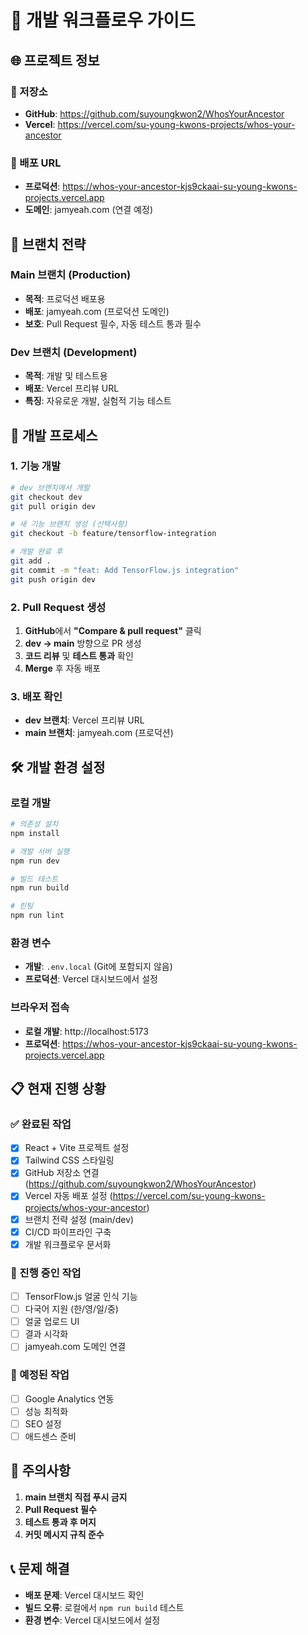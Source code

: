 # 🚀 개발 워크플로우 가이드

## 🌐 프로젝트 정보

### **📁 저장소**
- **GitHub**: https://github.com/suyoungkwon2/WhosYourAncestor
- **Vercel**: https://vercel.com/su-young-kwons-projects/whos-your-ancestor

### **🚀 배포 URL**
- **프로덕션**: https://whos-your-ancestor-kjs9ckaai-su-young-kwons-projects.vercel.app
- **도메인**: jamyeah.com (연결 예정)

## 🌿 브랜치 전략

### **Main 브랜치 (Production)**
- **목적**: 프로덕션 배포용
- **배포**: jamyeah.com (프로덕션 도메인)
- **보호**: Pull Request 필수, 자동 테스트 통과 필수

### **Dev 브랜치 (Development)**
- **목적**: 개발 및 테스트용
- **배포**: Vercel 프리뷰 URL
- **특징**: 자유로운 개발, 실험적 기능 테스트

## 🔄 개발 프로세스

### **1. 기능 개발**
```bash
# dev 브랜치에서 개발
git checkout dev
git pull origin dev

# 새 기능 브랜치 생성 (선택사항)
git checkout -b feature/tensorflow-integration

# 개발 완료 후
git add .
git commit -m "feat: Add TensorFlow.js integration"
git push origin dev
```

### **2. Pull Request 생성**
1. **GitHub**에서 **"Compare & pull request"** 클릭
2. **dev → main** 방향으로 PR 생성
3. **코드 리뷰** 및 **테스트 통과** 확인
4. **Merge** 후 자동 배포

### **3. 배포 확인**
- **dev 브랜치**: Vercel 프리뷰 URL
- **main 브랜치**: jamyeah.com (프로덕션)

## 🛠️ 개발 환경 설정

### **로컬 개발**
```bash
# 의존성 설치
npm install

# 개발 서버 실행
npm run dev

# 빌드 테스트
npm run build

# 린팅
npm run lint
```

### **환경 변수**
- **개발**: `.env.local` (Git에 포함되지 않음)
- **프로덕션**: Vercel 대시보드에서 설정

### **브라우저 접속**
- **로컬 개발**: http://localhost:5173
- **프로덕션**: https://whos-your-ancestor-kjs9ckaai-su-young-kwons-projects.vercel.app

## 📋 현재 진행 상황

### **✅ 완료된 작업**
- [x] React + Vite 프로젝트 설정
- [x] Tailwind CSS 스타일링
- [x] GitHub 저장소 연결 (https://github.com/suyoungkwon2/WhosYourAncestor)
- [x] Vercel 자동 배포 설정 (https://vercel.com/su-young-kwons-projects/whos-your-ancestor)
- [x] 브랜치 전략 설정 (main/dev)
- [x] CI/CD 파이프라인 구축
- [x] 개발 워크플로우 문서화

### **🔄 진행 중인 작업**
- [ ] TensorFlow.js 얼굴 인식 기능
- [ ] 다국어 지원 (한/영/일/중)
- [ ] 얼굴 업로드 UI
- [ ] 결과 시각화
- [ ] jamyeah.com 도메인 연결

### **📅 예정된 작업**
- [ ] Google Analytics 연동
- [ ] 성능 최적화
- [ ] SEO 설정
- [ ] 애드센스 준비

## 🚨 주의사항

1. **main 브랜치 직접 푸시 금지**
2. **Pull Request 필수**
3. **테스트 통과 후 머지**
4. **커밋 메시지 규칙 준수**

## 📞 문제 해결

- **배포 문제**: Vercel 대시보드 확인
- **빌드 오류**: 로컬에서 `npm run build` 테스트
- **환경 변수**: Vercel 대시보드에서 설정 